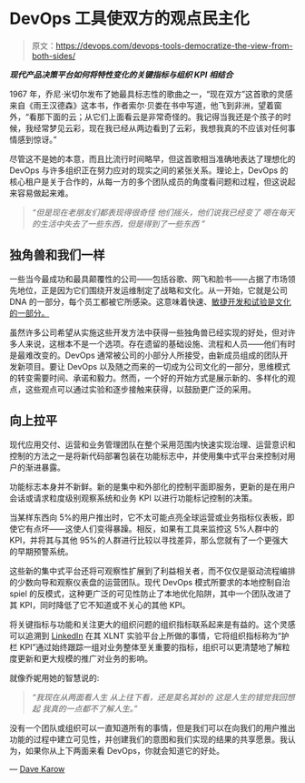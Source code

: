 # DevOps 工具使双方的观点民主化

> 原文：<https://devops.com/devops-tools-democratize-the-view-from-both-sides/>

***现代产品决策平台如何将特性变化的关键指标与组织 KPI 相结合***

1967 年，乔尼·米切尔发布了她最具标志性的歌曲之一，“现在双方”这首歌的灵感来自《雨王汉德森》这本书，作者索尔·贝娄在书中写道，他飞到非洲，望着窗外，“看那下面的云；从它们上面看云是非常奇怪的。我记得当我还是个孩子的时候，我经常梦见云彩，现在我已经从两边看到了云彩，我想我真的不应该对任何事情感到惊讶。”

尽管这不是她的本意，而且比流行时间略早，但这首歌相当准确地表达了理想化的 DevOps 与许多组织正在努力应对的现实之间的紧张关系。理论上，DevOps 的核心租户是关于合作的，从每一方的多个团队成员的角度看问题和过程，但这说起来容易做起来难。

> *“但是现在老朋友们都表现得很奇怪*
> *他们摇头，他们说我已经变了*
> *嗯在每天的生活中失去了一些东西，但是得到了一些东西*
> *”*

## **独角兽和我们一样** 

一些当今最成功和最具颠覆性的公司——包括谷歌、网飞和脸书——占据了市场领先地位，正是因为它们围绕开发运维制定了战略和文化。从一开始，它就是公司 DNA 的一部分，每个员工都被它所感染。这意味着快速、[敏捷开发和试验是文化的一部分。](https://devops.com/are-your-development-processes-truly-agile/)

虽然许多公司希望从实施这些开发方法中获得一些独角兽已经实现的好处，但对许多人来说，这根本不是一个选项。存在遗留的基础设施、流程和人员——他们有时是最难改变的。DevOps 通常被公司的小部分人所接受，由新成员组成的团队开发新项目。要让 DevOps 以及随之而来的一切成为公司文化的一部分，思维模式的转变需要时间、承诺和毅力。然而，一个好的开始方式是展示新的、多样化的观点，这些观点可以通过实验和逐步接触来获得，以鼓励更广泛的采用。

## 向上拉平

现代应用交付、运营和业务管理团队在整个采用范围内快速实现治理、运营意识和控制的方法之一是将新代码部署包装在功能标志中，并使用集中式平台来控制对用户的渐进暴露。

功能标志本身并不新鲜。新的是集中和外部化的控制平面即服务，更新的是在用户会话或请求粒度级别观察系统和业务 KPI 以进行功能标记控制的决策。

当某样东西向 5%的用户推出时，它不太可能点亮全球运营或业务指标仪表板，即使它有点坏——这使人们变得暴躁。相反，如果有工具来监控这 5%人群中的 KPI，并将其与其他 95%的人群进行比较以寻找差异，那么您就有了一个更强大的早期预警系统。

这些新的集中式平台还将可观察性扩展到了利益相关者，而不仅仅是驱动流程编排的少数向导和观察仪表盘的运营团队。现代 DevOps 模式所要求的本地控制自治 spiel 的反模式，这种更广泛的可见性防止了本地优化陷阱，其中一个团队改进了其 KPI，同时降低了它不知道或不关心的其他 KPI。

将关键指标与功能和关注更大的组织问题的组织指标联系起来是有益的。这个灵感可以追溯到 [LinkedIn](https://www.linkedin.com) 在其 XLNT 实验平台上所做的事情，它将组织指标称为“护栏 KPI”通过始终跟踪一组对业务整体至关重要的指标，组织可以更清楚地了解粒度更新和更大规模的推广对业务的影响。

就像乔妮用她的智慧说的:

> *“我现在从两面看人生*
> *从上往下看，还是莫名其妙的*
> *这是人生的错觉我回想起*
> *我真的一点都不了解人生。”*

没有一个团队或组织可以一直知道所有的事情，但是我们可以在向我们的用户推出功能的过程中建立可见性，并创建我们的意图和我们实现的结果的共享愿景。我认为，如果你从上下两面来看 DevOps，你就会知道它的好处。

— [Dave Karow](https://devops.com/author/dave-karow/)